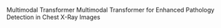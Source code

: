 Multimodal Transformer
Multimodal Transformer for Enhanced Pathology Detection in Chest X-Ray Images
